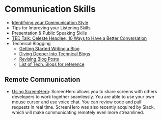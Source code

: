 # Communication Skills

* [Identifying your Communication Style](http://www.forbes.com/sites/markmurphy/2015/08/06/which-of-these-4-communication-styles-are-you/#3e59fbd41ecb)
* Tips for Improving your Listening Skills
* Presentation & Public Speaking Skills
* [TED Talk: Celeste Headlee, 10 Ways to Have a Better Conversation](https://www.ted.com/talks/celeste_headlee_10_ways_to_have_a_better_conversation?language=en)
* Technical Blogging
     * [Getting Started Writing a Blog](https://docs.google.com/document/d/1Eeg1rbk_AIIztpzNI62PZSbN1KjUJZYGrwzHwSHX69o/edit?usp=sharing)
     * [Diving Deeper Into Technical Blogs]()
     * [Revising Blog Posts]()
     * [List of Tech. Blogs for reference](https://docs.google.com/a/casimircreative.com/document/d/14Z2CsY71j6py5eTA8LZWTmQ7Jb3LY0G8_IKbTo8ikoU/edit?usp=sharing)

## Remote Communication

* [Using ScreenHero](https://screenhero.com): ScreenHero allows you to share screens with others developers to work together seamlessly. You are able to use your own mouse cursor and use voice chat. You can review code and pull requests in real time. ScreenHero was also recently acquired by Slack, which will make communicating remotely even more streamlined.
